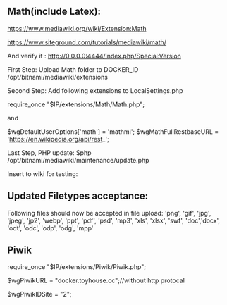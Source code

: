 ## Math(include Latex):

https://www.mediawiki.org/wiki/Extension:Math

https://www.siteground.com/tutorials/mediawiki/math/

And verify it : http://0.0.0.0:4444/index.php/Special:Version

First Step:
Upload Math folder to DOCKER_ID /opt/bitnami/mediawiki/extensions

Second Step:
Add following extensions to LocalSettings.php

require_once "$IP/extensions/Math/Math.php";

and

$wgDefaultUserOptions['math'] = 'mathml';
$wgMathFullRestbaseURL = 'https://en.wikipedia.org/api/rest_';

Last Step, PHP update:
$php /opt/bitnami/mediawiki/maintenance/update.php

Insert to wiki for testing:
<math>E=mc^2</math>
<math>u'' + p(x)u' + q(x)u=f(x),\quad x>a</math>
<math>\lim_{z\rightarrow z_0} f(z)=f(z_0)</math>


## Updated Filetypes acceptance: 
Following files should now be accepted in file upload: 'png', 'gif', 'jpg', 'jpeg', 'jp2', 'webp', 'ppt', 'pdf', 'psd',
    'mp3', 'xls', 'xlsx', 'swf', 'doc','docx', 'odt', 'odc', 'odp', 'odg', 'mpp'
## Piwik

require_once "$IP/extensions/Piwik/Piwik.php";

$wgPiwikURL = "docker.toyhouse.cc";//without http protocal

$wgPiwikIDSite = "2";
